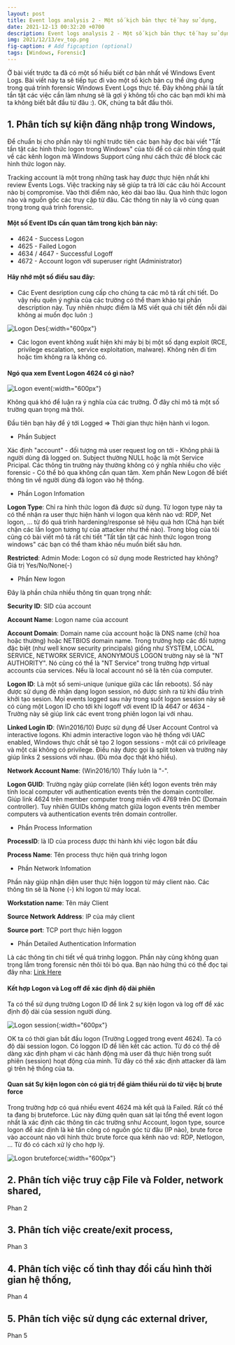 ```yaml
---
layout: post
title: Event logs analysis 2 - Một số kịch bản thực tế hay sử dụng,
date: 2021-12-13 00:32:20 +0700
description: Event logs analysis 2 - Một số kịch bản thực tế hay sử dụng,
img: 2021/12/13/ev_top.png
fig-caption: # Add figcaption (optional)
tags: [Windows, Forensic]
---
```


Ở bài viết trước ta đã có một số hiểu biết cơ bản nhất về Windows Event Logs. Bài viết này ta sẽ tiếp tục đi vào một số kịch bản cụ thể ứng dụng trong quá trình forensic Windows Event Logs thực tế. Đây không phải là tất tần tật các việc cần làm nhưng sẽ là gợi ý không tồi cho các bạn mới khi mà ta không biết bắt đầu từ đâu :). OK, chúng ta bắt đầu thôi.

## 1. Phân tích sự kiện đăng nhập trong Windows,

Để chuẩn bị cho phần này tôi nghĩ trước tiên các bạn hãy đọc bài viết "Tất tần tật các hình thức logon trong Windows" của tôi để có cái nhìn tổng quát về các kênh logon mà Windows Support cũng như cách thức để block các hình thức logon này.

Tracking account là một trong những task hay được thực hiện nhất khi review Events Logs. Việc tracking này sẽ giúp ta trả lời các câu hỏi Account nào bị compromise. Vào thời điểm nào, kéo dài bao lâu. Qua hình thức logon nào và nguồn gốc các truy cập từ đâu. Các thông tin này là vô cùng quan trọng trong quá trình forensic.

#### Một số Event IDs cần quan tâm trong kịch bản này:

* 4624 - Success Logon
* 4625 - Failed Logon
* 4634 / 4647 - Successful Logoff
* 4672 - Account logon với superuser right (Administrator)

#### Hãy nhớ một số điều sau đây:

* Các Event desription cung cấp cho chúng ta các mô tả rất chi tiết. Do vậy nếu quên ý nghía của các trường có thể tham khảo tại phần description này. Tuy nhiên nhược điểm là MS viết quá chi tiết đến nỗi dài không ai muốn đọc luôn :)

![Logon Des]( {{site.url}}/assets/img/2021/12/14/logon_des.PNG){:width="600px"}

* Các logon event không xuất hiện khi máy bị bị một số dạng exploit (RCE, privilege escalation, service exploitation, malware).  Không nên đi tìm hoặc tìm không ra là không có.

#### Ngó qua xem Event Logon 4624 có gì nào?

![Logon event]( {{site.url}}/assets/img/2021/12/14/event-4624.png){:width="600px"}

Không quá khó để luận ra ý nghĩa của các trường. Ở đây chỉ mô tả một số trường quan trọng mà thôi.

Đầu tiên bạn hãy để ý tới Logged => Thời gian thực hiện hành vi logon.

* Phần Subject

Xác định "account" - đối tượng mà user request log on tới - Không phải là người dùng đã logged on. Subject thường NULL hoặc là một Service Pricipal. Các thông tin trường này thường không có ý nghĩa nhiều cho việc forensic - Có thể bỏ qua không cần quan tâm. Xem phần New Logon để biết thông tin về người dùng đã logon vào hệ thống. 

* Phần Logon Infomation

**Logon Type**: Chỉ ra hình thức logon đã được sử dụng. Từ logon type này ta có thể nhận ra user thực hiện hành vi logon qua kênh nào vd: RDP, Net logon, ... từ đó quá trình hardening/response sẽ hiệu quả hơn (Chả hạn biết chặn các lần logon tương tự của attacker như thế nào). Trong blog của tôi cũng có bài viết mô tả rất chi tiết "Tất tần tật các hình thức logon trong windows" các bạn có thể tham khảo nếu muốn biết sâu hơn.

**Restricted**: Admin Mode: Logon có sử dụng mode Restricted hay không? Giá trị Yes/No/None(-)

* Phần New logon

Đây là phần chứa nhiều thông tin quan trọng nhất:

**Security ID**: SID của account

**Account Name**: Logon name của account

**Account Domain**: Domain name của account hoặc là DNS name (chữ hoa hoặc thường) hoặc NETBIOS domain name.  Trong trường hợp các đối tượng đặc biệt (như well know security principals) giống như SYSTEM, LOCAL SERVICE, NETWORK SERVICE, ANONYMOUS LOGON trường này sẽ là "NT AUTHORITY".  Nó cũng có thể là "NT Service" trong trường hợp virtual accounts của services.  Nếu là local account nó sẽ là tên của computer.

**Logon ID**: Là một số semi-unique (unique giữa các lần reboots). Số này được sử dụng đẻ nhận dạng logon session, nó được sinh ra từ khi đầu trình khởi tạo sesion.  Mọi events logged sau này trong suốt logon session này sẽ có cùng một Logon ID cho tới khi logoff với event ID là 4647 or 4634 - Trường này sẽ giúp link các event trong phiên logon lại với nhau.

**Linked Login ID**: (Win2016/10) Được sử dụng để User Account Control và interactive logons.  Khi admin interactive logon vào hệ thống với UAC enabled, Windows thực chất sẽ tạo 2 logon sessions - một cái có privileage và  một cái không có privilege.  Điều này được gọi là split token và trường này giúp links 2 sessions với nhau.  (Đù móa đọc thật khó hiểu).

**Network Account Name**: (Win2016/10) Thấy luôn là "-".  

**Logon GUID**:  Trường ngày giúp correlate (liên kết) logon events trên máy tính local computer với authentication events trên the domain controller.  Giúp link 4624 trên member computer trong miền với 4769 trên DC (Domain controller).  Tuy nhiên  GUIDs không match giữa logon events trên member computers và authentication events trên domain controller.

* Phần Process Information

**ProcessID**: là ID của process được thi hành khi việc logon bắt đầu

**Process Name**: Tên process thực hiện quá trinhg logon

* Phần Network Infomation

Phần này giúp nhận diện user thực hiện loggon từ máy client nào. Các thông tin sẽ là None (-) khi logon từ máy local.

**Workstation name**: Tên máy Client

**Source Network Address**: IP của máy client

**Source port**: TCP port thực hiện loggon

* Phần Detailed Authentication Information

Là các thông tin chi tiết về quá trinhg loggon. Phần này cũng không quan trọng lắm trong forensic nên thôi tôi bỏ qua. Bạn nào hứng thú có thể đọc tại đây nha: [Link Here](https://www.ultimatewindowssecurity.com/securitylog/encyclopedia/event.aspx?eventID=4624)

#### Kết hợp Logon và Log off để xác định độ dài phiên

Ta có thể sử dụng trường Logon ID để link 2 sự kiện logon và log off để xác định độ dài của session người dùng.

![Logon session]( {{site.url}}/assets/img/2021/12/14/session_logon.PNG){:width="600px"}

OK ta có thời gian bắt đầu logon (Trường Logged trong event 4624). Ta có độ dài session logon. Có loggon ID để liên kết các action. Từ đó có thể dễ dàng xác định phạm vi các hành động mà user đã thực hiện trong suốt phiên (session) hoạt động của mình. Từ đây có thể xác định attacker đã làm gì trên hệ thống của ta.

#### Quan sát Sự kiện logon còn có giá trị để giảm thiểu rủi do từ việc bị brute force

Trong trường hợp có quá nhiều event 4624 mà kết quả là Failed. Rất có thể ta đang bị bruteforce. Lúc này đừng quên quan sát lại tổng thể event logon nhất là xác định các thông tin các trường snhư Account, logon type, source logon để xác định là kẻ tấn công có nguồn góc từ đâu (IP nào), brute force vào account nào với hình thức brute force qua kênh nào vd: RDP, Netlogon, ... Từ đó có cách xử lý cho hợp lý.

![Logon bruteforce]( {{site.url}}/assets/img/2021/12/14/brute_force.PNG){:width="600px"}

## 2. Phân tích việc truy cập File và Folder, network shared,

Phan 2

## 3. Phân tích việc create/exit process,

Phan 3

## 4. Phân tích việc cố tình thay đổi cấu hình thời gian hệ thống,

Phan 4

## 5. Phân tích việc sử dụng các external driver,

Phan 5